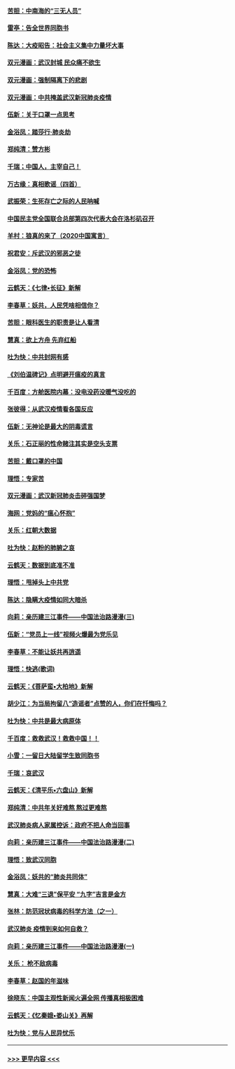 #### [苦胆：中南海的“三无人员”](../pages/nsc993/n11862997.md?t=02121855) 
#### [雷亭：告全世界同胞书](../pages/nsc993/n11862572.md?t=02121855) 
#### [陈达：大疫昭告：社会主义集中力量坏大事](../pages/nsc993/n11859419.md?t=02121855) 
#### [双元漫画：武汉封城 民众痛不欲生](../pages/nsc993/n11859287.md?t=02121855) 
#### [双元漫画：强制隔离下的悲剧](../pages/nsc993/n11859244.md?t=02121855) 
#### [双元漫画：中共掩盖武汉新冠肺炎疫情](../pages/nsc993/n11858249.md?t=02121855) 
#### [伍新：关于口罩一点思考](../pages/nsc993/n11859195.md?t=02121855) 
#### [金浴凤：踏莎行‧肺炎劫](../pages/nsc993/n11858227.md?t=02121855) 
#### [郑纯清：赞方彬](../pages/nsc993/n11856803.md?t=02121855) 
#### [千瑞；中国人，主宰自己！](../pages/nsc993/n11856793.md?t=02121855) 
#### [万古缘：真相歌谣（四首）](../pages/nsc993/n11856263.md?t=02121855) 
#### [武振荣：生死存亡之际的人民呐喊](../pages/nsc993/n11856256.md?t=02121855) 
#### [中国民主党全国联合总部第四次代表大会在洛杉矶召开](../pages/nsc993/n11856344.md?t=02121855) 
#### [羊村：狼真的来了（2020中国寓言）](../pages/nsc993/n11856229.md?t=02121855) 
#### [祝君安：斥武汉的邪恶之徒](../pages/nsc993/n11855861.md?t=02121855) 
#### [金浴凤：党的恐怖](../pages/nsc993/n11855849.md?t=02121855) 
#### [云鹤天：《七律▪长征》新解](../pages/nsc993/n11855479.md?t=02121855) 
#### [李春草：妖共，人民凭啥相信你？](../pages/nsc993/n11855196.md?t=02121855) 
#### [苦胆：眼科医生的职责是让人看清](../pages/nsc993/n11853840.md?t=02121855) 
#### [慧真：欲上方舟 先弃红船](../pages/nsc993/n11853483.md?t=02121855) 
#### [吐为快：中共封网有感](../pages/nsc993/n11852575.md?t=02121855) 
#### [《刘伯温碑记》点明避开瘟疫的真言](../pages/nsc993/n11852128.md?t=02121855) 
#### [千百度：方舱医院内幕：没电没药没暖气没吃的](../pages/nsc993/n11850211.md?t=02121855) 
#### [张彼得：从武汉疫情看各国反应](../pages/nsc993/n11850102.md?t=02121855) 
#### [伍新：无神论是最大的阴毒谎言](../pages/nsc993/n11846129.md?t=02121855) 
#### [关乐：石正丽的性命赌注其实是空头支票](../pages/nsc993/n11846109.md?t=02121855) 
#### [苦胆：戴口罩的中国](../pages/nsc993/n11845576.md?t=02121855) 
#### [理悟：专家苦](../pages/nsc993/n11845564.md?t=02121855) 
#### [双元漫画：武汉新冠肺炎击碎强国梦](../pages/nsc993/n11843320.md?t=02121855) 
#### [海网：党妈的“瘟心怀抱”](../pages/nsc993/n11840740.md?t=02121855) 
#### [关乐：红朝大数据](../pages/nsc993/n11840675.md?t=02121855) 
#### [吐为快：赵粉的肺腑之哀](../pages/nsc993/n11840618.md?t=02121855) 
#### [云鹤天：数据到底准不准](../pages/nsc993/n11840325.md?t=02121855) 
#### [理悟：甩掉头上中共党](../pages/nsc993/n11838826.md?t=02121855) 
#### [陈达：隐瞒大疫情如同大暗杀](../pages/nsc993/n11838771.md?t=02121855) 
#### [向莉：亲历建三江事件——中国法治路漫漫(三)](../pages/nsc993/n11831825.md?t=02121855) 
#### [伍新：“党员上一线”视频火爆最为党乐见](../pages/nsc993/n11838200.md?t=02121855) 
#### [李春草：不能让妖共再逍遥](../pages/nsc993/n11838102.md?t=02121855) 
#### [理悟：快逃(歌词)](../pages/nsc993/n11838083.md?t=02121855) 
#### [云鹤天：《菩萨蛮▪大柏地》新解](../pages/nsc993/n11838059.md?t=02121855) 
#### [胡少江：为当局拘留八“造谣者”点赞的人，你们在忏悔吗？](../pages/nsc993/n11836801.md?t=02121855) 
#### [吐为快：中共是最大病原体](../pages/nsc993/n11836748.md?t=02121855) 
#### [千百度：救救武汉！救救中国！！](../pages/nsc993/n11836145.md?t=02121855) 
#### [小雪：一留日大陆留学生致同胞书](../pages/nsc993/n11834624.md?t=02121855) 
#### [千瑞：哀武汉](../pages/nsc993/n11833647.md?t=02121855) 
#### [云鹤天：《清平乐▪六盘山》新解](../pages/nsc993/n11833611.md?t=02121855) 
#### [郑纯清：中共年关好难熬 熬过更难熬](../pages/nsc993/n11833489.md?t=02121855) 
#### [武汉肺炎病人家属控诉：政府不把人命当回事](../pages/nsc993/n11833205.md?t=02121855) 
#### [向莉：亲历建三江事件——中国法治路漫漫(二)](../pages/nsc993/n11829102.md?t=02121855) 
#### [理悟：致武汉同胞](../pages/nsc993/n11831522.md?t=02121855) 
#### [金浴凤：妖共的“肺炎共同体”](../pages/nsc993/n11829448.md?t=02121855) 
#### [慧真：大难“三退”保平安 “九字”吉言是金方](../pages/nsc993/n11829501.md?t=02121855) 
#### [张林：防范冠状病毒的科学方法（之一）](../pages/nsc993/n11828618.md?t=02121855) 
#### [武汉肺炎 疫情到来如何自救？](../pages/nsc993/n11827632.md?t=02121855) 
#### [向莉：亲历建三江事件——中国法治路漫漫(一)](../pages/nsc993/n11827190.md?t=02121855) 
#### [关乐： 枪不敌病毒](../pages/nsc993/n11826746.md?t=02121855) 
#### [李春草：赵国的年滋味](../pages/nsc993/n11826321.md?t=02121855) 
#### [徐晓东：中国主观性新闻火遍全网 传播真相极困难](../pages/nsc993/n11826508.md?t=02121855) 
#### [云鹤天：《忆秦娥▪娄山关》再解](../pages/nsc993/n11824682.md?t=02121855) 
#### [吐为快：党与人民异忧乐](../pages/nsc993/n11824660.md?t=02121855) 

----
#### [ >>> 更早内容 <<< ](../indexes/nsc993-earlier.md)
